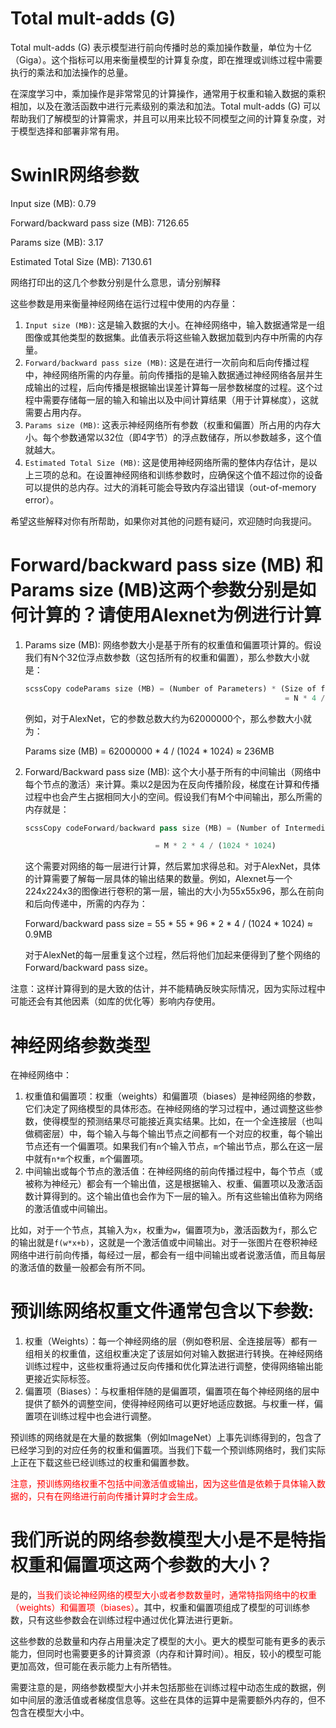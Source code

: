 # Total mult-adds (G)

Total mult-adds (G) 表示模型进行前向传播时总的乘加操作数量，单位为十亿（Giga）。这个指标可以用来衡量模型的计算复杂度，即在推理或训练过程中需要执行的乘法和加法操作的总量。

在深度学习中，乘加操作是非常常见的计算操作，通常用于权重和输入数据的乘积相加，以及在激活函数中进行元素级别的乘法和加法。Total mult-adds (G) 可以帮助我们了解模型的计算需求，并且可以用来比较不同模型之间的计算复杂度，对于模型选择和部署非常有用。



# SwinIR网络参数

Input size (MB): 0.79 

Forward/backward pass size (MB): 7126.65 

Params size (MB): 3.17 

Estimated Total Size (MB): 7130.61 

网络打印出的这几个参数分别是什么意思，请分别解释



这些参数是用来衡量神经网络在运行过程中使用的内存量：

1. `Input size (MB)`: 这是输入数据的大小。在神经网络中，输入数据通常是一组图像或其他类型的数据集。此值表示将这些输入数据加载到内存中所需的内存量。
2. `Forward/backward pass size (MB)`: 这是在进行一次前向和后向传播过程中，神经网络所需的内存量。前向传播指的是输入数据通过神经网络各层并生成输出的过程，后向传播是根据输出误差计算每一层参数梯度的过程。这个过程中需要存储每一层的输入和输出以及中间计算结果（用于计算梯度），这就需要占用内存。
3. `Params size (MB)`: 这表示神经网络所有参数（权重和偏置）所占用的内存大小。每个参数通常以32位（即4字节）的浮点数储存，所以参数越多，这个值就越大。
4. `Estimated Total Size (MB)`: 这是使用神经网络所需的整体内存估计，是以上三项的总和。在设置神经网络和训练参数时，应确保这个值不超过你的设备可以提供的总内存。过大的消耗可能会导致内存溢出错误（out-of-memory error）。

希望这些解释对你有所帮助，如果你对其他的问题有疑问，欢迎随时向我提问。



# Forward/backward pass size (MB) 和 Params size (MB)这两个参数分别是如何计算的？请使用Alexnet为例进行计算

1. Params size (MB): 网络参数大小是基于所有的权重值和偏置项计算的。假设我们有N个32位浮点数参数（这包括所有的权重和偏置），那么参数大小就是：

   ```python
   scssCopy codeParams size (MB) = (Number of Parameters) * (Size of float32 in bytes) / (1024 * 1024)
   															 = N * 4 / (1024 * 1024)
   ```

   例如，对于AlexNet，它的参数总数大约为62000000个，那么参数大小就为：

   Params size (MB) = 62000000 * 4 / (1024 * 1024) ≈ 236MB

2. Forward/Backward pass size (MB): 这个大小基于所有的中间输出（网络中每个节点的激活）来计算。乘以2是因为在反向传播阶段，梯度在计算和传播过程中也会产生占据相同大小的空间。假设我们有M个中间输出，那么所需的内存就是：

   ```python
   scssCopy codeForward/backward pass size (MB) = (Number of Intermediate Outputs) * 2 * (Size of float32 in bytes) / (1024 * 1024)
   
                                = M * 2 * 4 / (1024 * 1024)
   ```

   这个需要对网络的每一层进行计算，然后累加求得总和。对于AlexNet，具体的计算需要了解每一层具体的输出结果的数量。例如，Alexnet与一个224x224x3的图像进行卷积的第一层，输出的大小为55x55x96，那么在前向和后向传递中，所需的内存为：

   Forward/backward pass size = 55 * 55 * 96 * 2 * 4 / (1024 * 1024) ≈ 0.9MB

   对于AlexNet的每一层重复这个过程，然后将他们加起来便得到了整个网络的Forward/backward pass size。

注意：这样计算得到的是大致的估计，并不能精确反映实际情况，因为实际过程中可能还会有其他因素（如库的优化等）影响内存使用。

# 神经网络参数类型

在神经网络中：

1. 权重值和偏置项：权重（weights）和偏置项（biases）是神经网络的参数，它们决定了网络模型的具体形态。在神经网络的学习过程中，通过调整这些参数，使得模型的预测结果尽可能接近真实结果。比如，在一个全连接层（也叫做稠密层）中，每个输入与每个输出节点之间都有一个对应的权重，每个输出节点还有一个偏置项。如果我们有`n`个输入节点，`m`个输出节点，那么在这一层中就有`n*m`个权重，`m`个偏置项。
2. 中间输出或每个节点的激活值：在神经网络的前向传播过程中，每个节点（或被称为神经元）都会有一个输出值，这是根据输入、权重、偏置项以及激活函数计算得到的。这个输出值也会作为下一层的输入。所有这些输出值称为网络的激活值或中间输出。

比如，对于一个节点，其输入为`x`，权重为`w`，偏置项为`b`，激活函数为`f`，那么它的输出就是`f(w*x+b)`，这就是一个激活值或中间输出。对于一张图片在卷积神经网络中进行前向传播，每经过一层，都会有一组中间输出或者说激活值，而且每层的激活值的数量一般都会有所不同。



# 预训练网络权重文件通常包含以下参数:

1. 权重（Weights）：每一个神经网络的层（例如卷积层、全连接层等）都有一组相关的权重值，这组权重决定了该层如何对输入数据进行转换。在神经网络训练过程中，这些权重将通过反向传播和优化算法进行调整，使得网络输出能更接近实际标签。
2. 偏置项（Biases）：与权重相伴随的是偏置项，偏置项在每个神经网络的层中提供了额外的调整空间，使得神经网络可以更好地适应数据。与权重一样，偏置项在训练过程中也会进行调整。

预训练的网络就是在大量的数据集（例如ImageNet）上事先训练得到的，包含了已经学习到的对应任务的权重和偏置项。当我们下载一个预训练网络时，我们实际上正在下载这些已经训练过的权重和偏置参数。

<font color='red'>注意，预训练网络权重不包括中间激活值或输出，因为这些值是依赖于具体输入数据的，只有在网络进行前向传播计算时才会生成。</font>



# 我们所说的网络参数模型大小是不是特指权重和偏置项这两个参数的大小？

是的，<font color='red'>当我们谈论神经网络的模型大小或者参数数量时，通常特指网络中的权重（weights）和偏置项（biases）</font>。其中，权重和偏置项组成了模型的可训练参数，只有这些参数会在训练过程中通过优化算法进行更新。

这些参数的总数量和内存占用量决定了模型的大小。更大的模型可能有更多的表示能力，但同时也需要更多的计算资源（内存和计算时间）。相反，较小的模型可能更加高效，但可能在表示能力上有所牺牲。

需要注意的是，网络参数模型大小并未包括那些在训练过程中动态生成的数据，例如中间层的激活值或者梯度信息等。这些在具体的运算中是需要额外内存的，但不包含在模型大小中。